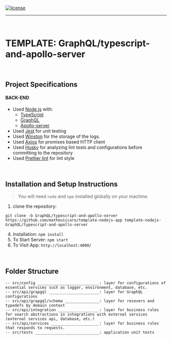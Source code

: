 [![license](https://img.shields.io/github/license/DAVFoundation/captain-n3m0.svg?style=flat-square)](https://github.com/matheusicaro/template-nodejs-app/blob/main/LICENSE)

---

<br>

# TEMPLATE: GraphQL/typescript-and-apollo-server

<br>

## Project Specifications

#### BACK-END

- Used [Node.js](https://nodejs.org/en/) with:
  - [TypeScript](https://www.typescriptlang.org/)
  - [GraphQL](https://graphql.org/)
  - [Apollo-server](https://www.apollographql.com/docs/apollo-server/)
- Used [Jest](https://jestjs.io/) for unit testing
- Used [Winston](https://github.com/winstonjs/winston) for the storage of the logs.
- Used [Axios](https://axios-http.com/) for promises based HTTP client
- Used [Husky](https://typicode.github.io/husky/#/) for analyzing lint tests and configurations before committing to the repository
- Used [Prettier lint](https://prettier.io/docs/en/integrating-with-linters.html) for lint style

<br>

## Installation and Setup Instructions

> You will need `node` and `npm` installed globally on your machine.

1. clone the repository: <br>
```
git clone -b GraphQL/typescript-and-apollo-server https://github.com/matheusicaro/template-nodejs-app template-nodejs-GraphQL/typescript-and-apollo-server

```
4. Installation: `npm install`
5. To Start Server: `npm start`
6. To Visit App: `http://localhost:4000/`

<br>

## Folder Structure

```
-- src/config ___________________________: layer for configurations of essential services such as logger, environment, database, etc.
-- src/api/grapgql ______________________: layer for GraphQL configurations
-- src/api/grapgql/schema _______________: layer for resovers and typedefs by domain context
-- src/api/integration __________________: layer for business rules for search abstractions in integrations with external services (external services api, database, etc.)
-- src/api/services _____________________: layer for business rules that responds to requests.
-- src/tests ____________________________: application unit tests
```

<br>
